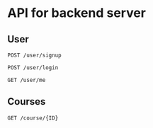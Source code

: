 # API for backend server
## User
`POST /user/signup`

`POST /user/login`

`GET /user/me`

## Courses
`GET /course/{ID}`

